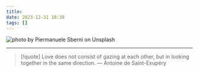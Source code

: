 ```yaml
---
title: 
date: 2023-12-31 18:38
tags: []
---
```


![photo by Piermanuele Sberni on Unsplash](https://images.unsplash.com/photo-1701467447993-9d000cc7a579?crop=entropy&cs=srgb&fm=jpg&ixid=M3wzNjM5Nzd8MHwxfHJhbmRvbXx8fHx8fHx8fDE3MDQwMTU1MDR8&ixlib=rb-4.0.3&q=85&w=768&h=432)



---

> [!quote] Love does not consist of gazing at each other, but in looking together in the same direction.
> — Antoine de Saint-Exupéry